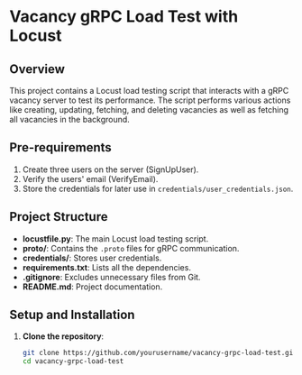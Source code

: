 # Vacancy gRPC Load Test with Locust

## Overview
This project contains a Locust load testing script that interacts with a gRPC vacancy server to test its performance. The script performs various actions like creating, updating, fetching, and deleting vacancies as well as fetching all vacancies in the background.

## Pre-requirements
1. Create three users on the server (SignUpUser).
2. Verify the users' email (VerifyEmail).
3. Store the credentials for later use in `credentials/user_credentials.json`.

## Project Structure
- **locustfile.py**: The main Locust load testing script.
- **proto/**: Contains the `.proto` files for gRPC communication.
- **credentials/**: Stores user credentials.
- **requirements.txt**: Lists all the dependencies.
- **.gitignore**: Excludes unnecessary files from Git.
- **README.md**: Project documentation.

## Setup and Installation

1. **Clone the repository**:
   ```bash
   git clone https://github.com/yourusername/vacancy-grpc-load-test.git
   cd vacancy-grpc-load-test
